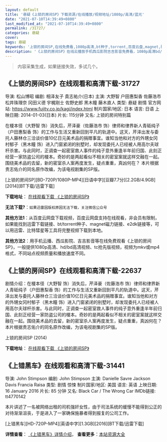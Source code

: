 ```yaml
---
layout: default
title: '悬疑《上锁的房间SP》下载资源/在线播放/视频地址/1080p/高清/蓝光'
date: "2021-07-10T14:39:49+0800"
last_modified_at: "2021-07-10T14:39:49+0800"
permalink: /31727/
categories: 悬疑
cover:
tags: 悬疑
keywords: '上锁的房间SP,在线免费看,1080p高清,bt种子,torrent,百度云盘,magnet,磁力链,迅雷下载资源'
description: '《上锁的房间SP》在线云播放手机西瓜影院吉吉影音免费看，1080p高清bd/hd未删减完整版和tc抢先枪版，mkv/mp4格式，附带bt/torrent种子、magnet/磁力链、百度云盘、网盘资源迅雷下载链接'
---
```


>内容采集生成，如果链接失效，多试几个。


## 《上锁的房间SP》在线观看和高清下载-31727

导演: 松山博昭 编剧: 相泽友子 貴志祐介(日本) 主演: 大野智 户田惠梨香 佐藤浩市 松井珠理奈 冈田义德 宇梶刚士 佐野史郎 黑木瞳 藤木直人 类型: 悬疑 剧情 官方网站: https://www.fujitv.co.jp/kagi/index.html 制片国家/地区: 日本 语言: 日语 上映日期: 2014-01-03(日本) 片长: 115分钟 又名: 上锁的房间特别篇

在榎本径（大野智 饰）消失后，芹泽豪（佐藤浩市 饰）律师和律界新人青砥纯子（户田惠梨香 饰）的工作与生活又重新回到平凡的轨道中。这天，芹泽出发与委托人藤林仓三洽谈价值10亿日元美术品的捐赠事宜。谁知当他和对方的外甥女冈村郁子（黑木瞳 饰）进入门窗紧闭的别墅时，却发现委托人已经被人用高尔夫球杆杀害。与此同时，正调查一起密室救人事件的纯子意外重逢半年前归国、此刻正经营一家防盗公司的榎本。奇妙的是两起看似不相关的密室案就这样交融在一起。围绕美术品的去留，新的密室杀人案再度发生，疑点重重，真凶何在？ 本片根据贵志佑介的同名原作改编，为该电视剧集的SP版。


[上锁的房间SP][BD-720P/1080P-MP4][日语中字][豆瓣7.7分][2.2GB/4.9GB][2014][BT下载/迅雷下载]

**下载地址**： [在线观看下载 《上锁的房间SP》](https://www.btdx8.com/torrent/kagi_no_kakatta_heya_2014.html) 


**无法下载?**：`如果迅雷因版权原因无法下载，关注微信公众号 `

**其他方法1**：从百度云网盘下载视频，百度云网盘支持在线观看，非会员有限制，如果能找到迅雷下载链接、bt/torrent种子、magnet磁力链接、e2dk链接等，可以用迅雷、比特彗星等工具将完整视频下载到本地。

**其他方法2**：用手机云播、西瓜影院、吉吉影音等在线免费观看《上锁的房间SP》，一般提供1080p高清、hd/bd高清视频、tc抢先版视频，视频为mkv或mp4格式，不同站点视频质量和播放速度不同。


## 《上锁的房间SP》在线观看和高清下载-22637

剧情介绍：在榎本径（大野智 饰）消失后，芹泽豪（佐藤浩市 饰）律师和律界新人青砥纯子（户田惠梨香 饰）的工作与生活又重新回到平凡的轨道中。这天，芹泽出发与委托人藤林仓三洽谈价值10亿日元美术品的捐赠事宜。谁知当他和对方的外甥女冈村郁子（黑木瞳 饰）进入门窗紧闭的别墅时，却发现委托人已经被人用高尔夫球杆杀害。与此同时，正调查一起密室救人事件的纯子意外重逢半年前归国、此刻正经营一家防盗公司的榎本。奇妙的是两起看似不相关的密室案就这样交融在一起。围绕美术品的去留，新的密室杀人案再度发生，疑点重重，真凶何在？   本片根据贵志佑介的同名原作改编，为该电视剧集的SP版。


上锁的房间SP (2014)

**下载地址**： [在线观看下载 《上锁的房间SP》](https://www.btbtdy.me/btdy/dy355.html) 


## 《上错黑车》在线观看和高清下载-31441

导演: John Stimpson 编剧: John Stimpson 主演: Danielle Savre Jackson Davis Francia Raisa 类型: 剧情 惊悚 制片国家/地区: 美国 语言: 英语 上映日期: 16 January 2016 片长: 85 分钟 又名: Black Car / The Wrong Car IMDb链接: tt4770142

本片讲述了一名被网络出租的司机强奸女性，由于司法系统的缓慢不能得到公正的对待渐渐沮丧，于是进入了一家确保施暴者得到报复的公司工作。


[上错黑车][HD-720P-MP4][英语中字][1.3GB][2016][BT下载/迅雷下载]

**详情查看**： [《上错黑车》详情介绍](/movie/31441/)， **查看更多**：[本站资源大全](/movie/t/all/)

